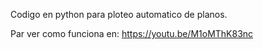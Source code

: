 
Codigo en python para ploteo automatico de planos.

Par ver como funciona en: https://youtu.be/M1oMThK83nc
